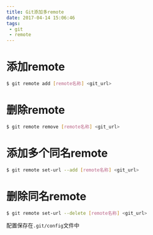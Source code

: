 ```yaml
---
title: Git添加多remote
date: 2017-04-14 15:06:46
tags:
 - git
 - remote
---
```


# 添加remote

``` bash
$ git remote add [remote名称] <git_url>
```

# 删除remote

``` bash
$ git remote remove [remote名称] <git_url>
```

# 添加多个同名remote

``` bash
$ git remote set-url --add [remote名称] <git_url>
```

# 删除同名remote

``` bash
$ git remote set-url --delete [remote名称] <git_url>
```

配置保存在<code>.git/config</code>文件中